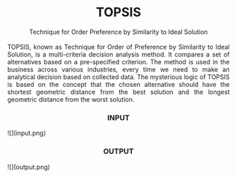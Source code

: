 <h1><center><b>TOPSIS</b></center></h1>
<center>Technique for Order Preference by Similarity to Ideal Solution</center>
<br>
<div align="justify">
TOPSIS, known as Technique for Order of Preference by Similarity to Ideal Solution, is a multi-criteria decision analysis method. It compares a set of alternatives based on a pre-specified criterion. The method is used in the business across various industries, every time we need to make an analytical decision based on collected data. The mysterious logic of TOPSIS is based on the concept that the chosen alternative should have the shortest geometric distance from the best solution and the longest geometric distance from the worst solution.
</div>
<h3><center><b>INPUT</b></center></h3>
![](input.png)
<br>
<h3><center><b>OUTPUT</b></center></h3>
![](output.png)
<br>
